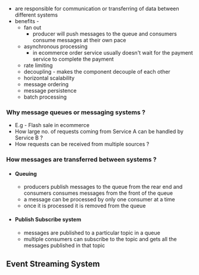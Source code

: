 - are responsible for communication or transferring of data between different systems
- benefits -
	- fan out
		- producer will push messages to the queue and consumers consume messages at their own pace
	- asynchronous processing
		- in ecommerce order service usually doesn't wait for the payment service to complete the payment
	- rate limiting
	- decoupling - makes the component decouple of each other
	- horizontal scalability
	- message ordering
	- message persistence
	- batch processing


### Why message queues or messaging systems ?
- E.g - Flash sale in ecommerce
- How large no. of requests coming from Service A can be handled by Service B ?
- How requests can be received from multiple sources ?

### How messages are transferred between systems ?
- #### Queuing
	- producers publish messages to the queue from the rear end and consumers consumes messages from the front of the queue
	- a message can be processed by only one consumer at a time
	- once it is processed it is removed from the queue
	  
- #### Publish Subscribe system
	- messages are published to a particular topic in a queue
	- multiple consumers can subscribe to the topic and gets all the messages published in that topic

## Event Streaming System